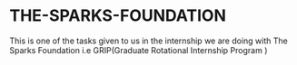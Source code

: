 # THE-SPARKS-FOUNDATION
This is one of the tasks given to us in the internship we are doing with The Sparks Foundation i.e GRIP(Graduate Rotational Internship Program )
